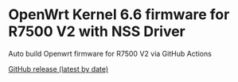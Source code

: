 # OpenWrt Kernel 6.6 firmware for R7500 V2 with NSS Driver

Auto build Openwrt firmware for R7500 V2 via GitHub Actions

[GitHub release (latest by date)](https://github.com/tongduychuong/Openwrt_R7500v2_NSS_K6.6/releases/latest)

